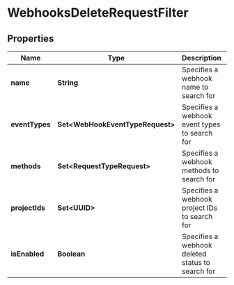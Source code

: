 

# WebhooksDeleteRequestFilter


## Properties

| Name | Type | Description | Notes |
|------------ | ------------- | ------------- | -------------|
|**name** | **String** | Specifies a webhook name to search for |  [optional] |
|**eventTypes** | **Set&lt;WebHookEventTypeRequest&gt;** | Specifies a webhook event types to search for |  [optional] |
|**methods** | **Set&lt;RequestTypeRequest&gt;** | Specifies a webhook methods to search for |  [optional] |
|**projectIds** | **Set&lt;UUID&gt;** | Specifies a webhook project IDs to search for |  [optional] |
|**isEnabled** | **Boolean** | Specifies a webhook deleted status to search for |  [optional] |



